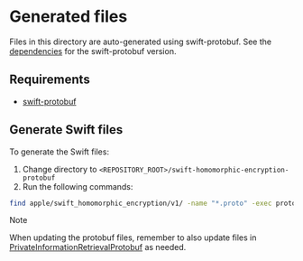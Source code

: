 # Generated files

Files in this directory are auto-generated using swift-protobuf.
See the [dependencies](../../../README.md#dependencies) for the swift-protobuf version.

## Requirements
* [swift-protobuf](https://github.com/apple/swift-protobuf)

## Generate Swift files
To generate the Swift files:
1. Change directory to `<REPOSITORY_ROOT>/swift-homomorphic-encryption-protobuf`
2. Run the following commands:
```sh
find apple/swift_homomorphic_encryption/v1/ -name "*.proto" -exec protoc --swift_opt=Visibility=Public --swift_opt=FileNaming=PathToUnderscores --swift_out ../Sources/HomomorphicEncryptionProtobuf/generated  {} \;
```

> [!NOTE]
> When updating the protobuf files, remember to also update files in [PrivateInformationRetrievalProtobuf](../../PrivateInformationRetrievalProtobuf/generated/README.md) as needed.
